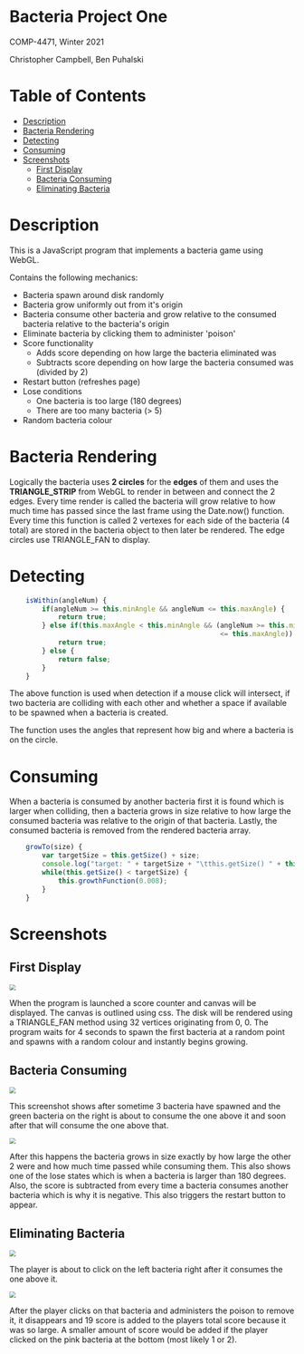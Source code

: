 # Bacteria Project One 

COMP-4471, Winter 2021

Christopher Campbell, Ben Puhalski

# Table of Contents

- [Description](#description)
- [Bacteria Rendering](#bacteria-rendering)
- [Detecting](#Detecting)
- [Consuming](#consuming)
- [Screenshots](#screenshots)
  - [First Display](#first-display)
  - [Bacteria Consuming](#bacteria-consuming)
  - [Eliminating Bacteria](#eliminating-bacteria)

# Description

This is a JavaScript program that implements a bacteria game using WebGL.

Contains the following mechanics:

- Bacteria spawn around disk randomly
- Bacteria grow uniformly out from it's origin
- Bacteria consume other bacteria and grow relative to the consumed bacteria relative to the bacteria's origin
- Eliminate bacteria by clicking them to administer 'poison'
- Score functionality
  - Adds score depending on how large the bacteria eliminated was
  - Subtracts score depending on how large the bacteria consumed was (divided by 2)
- Restart button (refreshes page)
- Lose conditions
  - One bacteria is too large (180 degrees)
  - There are too many bacteria (> 5)
- Random bacteria colour

# Bacteria Rendering

Logically the bacteria uses **2 circles** for the **edges** of them and uses the **TRIANGLE_STRIP** from WebGL to render in between and connect the 2 edges. Every time render is called the bacteria will grow relative to how much time has passed since the last frame using the Date.now() function. Every time this function is called 2 vertexes for each side of the bacteria (4 total) are stored in the bacteria object to then later be rendered. The edge circles use TRIANGLE_FAN to display.

# Detecting

```javascript
    isWithin(angleNum) {
        if(angleNum >= this.minAngle && angleNum <= this.maxAngle) {
            return true;
        } else if(this.maxAngle < this.minAngle && (angleNum >= this.minAngle || angleNum 
                                                    <= this.maxAngle)) {
            return true;
        } else {
            return false;
        }
    }
```

The above function is used when detection if a mouse click will intersect, if two bacteria are colliding with each other and whether a space if available to be spawned when a bacteria is created.

The function uses the angles that represent how big and where a bacteria is on the circle.

# Consuming

When a bacteria is consumed by another bacteria first it is found which is larger when colliding, then a bacteria grows in size relative to how large the consumed bacteria was relative to the origin of that bacteria. Lastly, the consumed bacteria is removed from the rendered bacteria array.

```javascript
    growTo(size) {
        var targetSize = this.getSize() + size;
        console.log("target: " + targetSize + "\tthis.getSize() " + this.getSize() + "\tsize: " + size);
        while(this.getSize() < targetSize) {
            this.growthFunction(0.008);
        }
    }
```

# Screenshots

## First Display

<img src="fig\firstSpawn.png" style="zoom:67%;" />

When the program is launched a score counter and canvas will be displayed. The canvas is outlined using css. The disk will be rendered using a TRIANGLE_FAN method using 32 vertices originating from 0, 0. The program waits for 4 seconds to spawn the first bacteria at a random point and spawns with a random colour and instantly begins growing.

## Bacteria Consuming

<img src="fig\beforeconsume.png" style="zoom:67%;" />

This screenshot shows after sometime 3 bacteria have spawned and the green bacteria on the right is about to consume the one above it and soon after that will consume the one above that.

<img src="fig\afterConsume.png" style="zoom:67%;" />

After this happens the bacteria grows in size exactly by how large the other 2 were and how much time passed while consuming them. This also shows one of the lose states which is when a bacteria is larger than 180 degrees. Also, the score is subtracted from every time a bacteria consumes another bacteria which is why it is negative. This also triggers the restart button to appear.

## Eliminating Bacteria

<img src="fig\beforeClick.png" style="zoom:67%;" />

The player is about to click on the left bacteria right after it consumes the one above it.

<img src="fig\afterClick.png" style="zoom:67%;" />

After the player clicks on that bacteria and administers the poison to remove it, it disappears and 19 score is added to the players total score because it was so large. A smaller amount of score would be added if the player clicked on the pink bacteria at the bottom (most likely 1 or 2).

